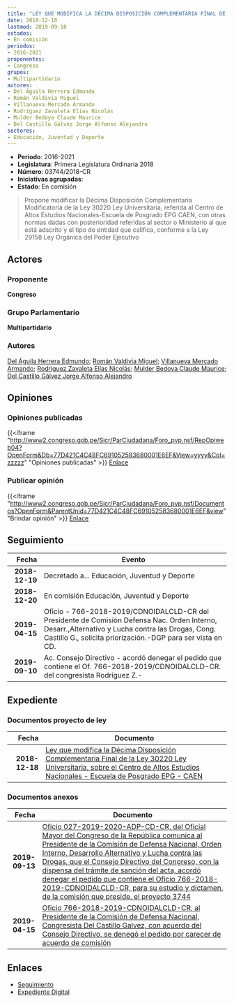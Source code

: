 ```yaml
---
title: "LEY QUE MODIFICA LA DÉCIMA DISPOSICIÓN COMPLEMENTARIA FINAL DE LA LEY 30220 LEY UNIVERSITARIA, SOBRE EL CENTRO DE ALTOS ESTUDIOS NACIONALES-ESCUELA DE POSGRADO EPG-CAEN"
date: 2018-12-18
lastmod: 2019-09-10
estados:
- En comisión
periodos:
- 2016-2021
proponentes:
- Congreso
grupos:
- Multipartidario
autores:
- Del Águila Herrera Edmundo
- Román Valdivia Miguel
- Villanueva Mercado Armando
- Rodríguez Zavaleta Elías Nicolás
- Mulder Bedoya Claude Maurice
- Del Castillo Gálvez Jorge Alfonso Alejandro
sectores:
- Educación, Juventud y Deporte
---
```

- **Periodo**: 2016-2021
- **Legislatura**: Primera Legislatura Ordinaria 2018
- **Número**: 03744/2018-CR
- **Iniciativas agrupadas**: 
- **Estado**: En comisión

> Propone modificar la Décima Disposición Complementaria Modificatoria de la Ley 30220 Ley Universitaria, referida al Centro de Altos Estudios Nacionales-Escuela de Posgrado EPG CAEN, con otras normas dadas con posterioridad referidas al sector o Ministerio al que está adscrito y el tipo de entidad que califica, conforme a la Ley 29158 Ley Orgánica del Poder Ejecutivo


## Actores

### Proponente

**Congreso**

### Grupo Parlamentario

**Multipartidario**

### Autores

[Del Águila Herrera Edmundo](mailto:mailto:edelaguila@congreso.gob.pe); [Román Valdivia Miguel](mailto:mailto:mroman@congreso.gob.pe); [Villanueva Mercado Armando](mailto:mailto:avillanuevam@congreso.gob.pe); [Rodríguez Zavaleta Elías Nicolás](mailto:mailto:erodriguez@congreso.gob.pe); [Mulder Bedoya Claude Maurice](mailto:mailto:mmulder@congreso.gob.pe); [Del Castillo Gálvez Jorge Alfonso Alejandro](mailto:mailto:jdelcastillo@congreso.gob.pe)

## Opiniones

### Opiniones publicadas

{{<iframe "http://www2.congreso.gob.pe/Sicr/ParCiudadana/Foro_pvp.nsf/RepOpiweb04?OpenForm&Db=77D421C4C48FC691052583680001E6EF&View=yyyy&Col=zzzzz" "Opiniones publicadas" >}}
[Enlace](http://www2.congreso.gob.pe/Sicr/ParCiudadana/Foro_pvp.nsf/RepOpiweb04?OpenForm&Db=77D421C4C48FC691052583680001E6EF&View=yyyy&Col=zzzzz)

### Publicar opinión

{{<iframe "http://www2.congreso.gob.pe/Sicr/ParCiudadana/Foro_pvp.nsf/Documentos?OpenForm&ParentUnid=77D421C4C48FC691052583680001E6EF&view" "Brindar opinión" >}}
[Enlace](http://www2.congreso.gob.pe/Sicr/ParCiudadana/Foro_pvp.nsf/Documentos?OpenForm&ParentUnid=77D421C4C48FC691052583680001E6EF&view)


## Seguimiento

| Fecha | Evento |
|------:|--------|
| **2018-12-19** | Decretado a... Educación, Juventud y Deporte |
| **2018-12-20** | En comisión Educación, Juventud y Deporte |
| **2019-04-15** | Oficio - 766-2018-2019/CDNOIDALCLD-CR del Presidente de Comisión Defensa Nac. Orden Interno, Desarr.,Alternativo y Lucha contra las Drogas, Cong. Castillo G., solicita priorización.-DGP para ser vista en CD. |
| **2019-09-10** | Ac. Consejo Directivo - acordó denegar el pedido que contiene el Of. 766-2018-2019/CDNOIDALCLD-CR. del congresista Rodríguez Z.- |

## Expediente

### Documentos proyecto de ley

| Fecha | Documento |
|------:|-----------|
| **2018-12-18** | [Ley que modifica la Décima Disposición Complementaria Final de la Ley 30220 Ley Universitaria, sobre el Centro de Altos Estudios Nacionales - Escuela de Posgrado EPG - CAEN](http://www.leyes.congreso.gob.pe/Documentos/2016_2021/Proyectos_de_Ley_y_de_Resoluciones_Legislativas/PL0374420181218.pdf) |

### Documentos anexos

| Fecha | Documento |
|------:|-----------|
| **2019-09-13** | [Oficio 027-2019-2020-ADP-CD-CR, del Oficial Mayor del Congreso de la República comunica al Presidente de la Comisión de Defensa Nacional, Orden Interno, Desarrollo Alternativo y Lucha contra las Drogas, que el Consejo Directivo del Congreso, con la dispensa del trámite de sanción del acta, acordó denegar el pedido que contiene el Oficio 766-2018-2019-CDNOIDALCLD-CR, para su estudio y dictamen, de la comisión que preside, el proyecto 3744](http://www.leyes.congreso.gob.pe/Documentos/2016_2021/Oficios/Oficialia_Mayor/OFICIO-027-2019-2020-ADP-CD-CR.pdf) |
| **2019-04-15** | [Oficio 766-2018-2019-CDNOIDALCLD-CR, al Presidente de la Comisión de Defensa Nacional, Congresista Del Castillo Galvez, con acuerdo del Consejo Directivo, se denegó el pedido por carecer de acuerdo de comisión](http://www.leyes.congreso.gob.pe/Documentos/2016_2021/Consejo_Directivo/Pedidos_Pase_a_Comision/OFICIO-766-2018-2019-CDNOIDALCLD-CR.pdf) |

## Enlaces

- [Seguimiento](http://www2.congreso.gob.pe/Sicr/TraDocEstProc/CLProLey2016.nsf/f7fff46988ca05b1052578e100829cc7/b98133f3a115543905258367006f7245?OpenDocument)
- [Expediente Digital](http://www2.congreso.gob.pe/Sicr/TraDocEstProc/CLProLey2016.nsf/f7fff46988ca05b1052578e100829cc7/b98133f3a115543905258367006f7245?OpenDocument&Click=05257FB7005EB655.eb71d0cf91d8294e05256cdf006b5706/$Body/0.1C6C)


